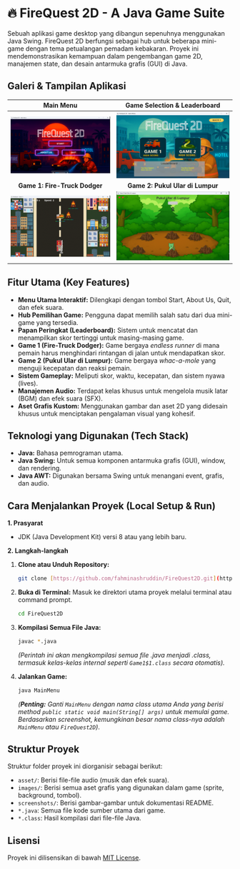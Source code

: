# 🔥 FireQuest 2D - A Java Game Suite

Sebuah aplikasi game desktop yang dibangun sepenuhnya menggunakan Java Swing. FireQuest 2D berfungsi sebagai hub untuk beberapa mini-game dengan tema petualangan pemadam kebakaran. Proyek ini mendemonstrasikan kemampuan dalam pengembangan game 2D, manajemen state, dan desain antarmuka grafis (GUI) di Java.

## Galeri & Tampilan Aplikasi

| Main Menu | Game Selection & Leaderboard |
| :---: | :---: |
| ![Main Menu](screenshots/mainMenu.png) | ![Game Selection](screenshots/gameMenu.png) |
| **Game 1: Fire-Truck Dodger** | **Game 2: Pukul Ular di Lumpur** |
| ![Game 1](screenshots/game1.png) | ![Game 2](screenshots/game2.png) |

## Fitur Utama (Key Features)

-   **Menu Utama Interaktif:** Dilengkapi dengan tombol Start, About Us, Quit, dan efek suara.
-   **Hub Pemilihan Game:** Pengguna dapat memilih salah satu dari dua mini-game yang tersedia.
-   **Papan Peringkat (Leaderboard):** Sistem untuk mencatat dan menampilkan skor tertinggi untuk masing-masing game.
-   **Game 1 (Fire-Truck Dodger):** Game bergaya *endless runner* di mana pemain harus menghindari rintangan di jalan untuk mendapatkan skor.
-   **Game 2 (Pukul Ular di Lumpur):** Game bergaya *whac-a-mole* yang menguji kecepatan dan reaksi pemain.
-   **Sistem Gameplay:** Meliputi skor, waktu, kecepatan, dan sistem nyawa (lives).
-   **Manajemen Audio:** Terdapat kelas khusus untuk mengelola musik latar (BGM) dan efek suara (SFX).
-   **Aset Grafis Kustom:** Menggunakan gambar dan aset 2D yang didesain khusus untuk menciptakan pengalaman visual yang kohesif.

## Teknologi yang Digunakan (Tech Stack)

-   **Java:** Bahasa pemrograman utama.
-   **Java Swing:** Untuk semua komponen antarmuka grafis (GUI), window, dan rendering.
-   **Java AWT:** Digunakan bersama Swing untuk menangani event, grafis, dan audio.

## Cara Menjalankan Proyek (Local Setup & Run)

**1. Prasyarat**
-   JDK (Java Development Kit) versi 8 atau yang lebih baru.

**2. Langkah-langkah**
   1.  **Clone atau Unduh Repository:**
       ```bash
       git clone [https://github.com/fahminashruddin/FireQuest2D.git](https://github.com/fahminashruddin/FireQuest2D.git)
       ```
   2.  **Buka di Terminal:** Masuk ke direktori utama proyek melalui terminal atau command prompt.
       ```bash
       cd FireQuest2D
       ```
   3.  **Kompilasi Semua File Java:**
       ```bash
       javac *.java
       ```
       *(Perintah ini akan mengkompilasi semua file .java menjadi .class, termasuk kelas-kelas internal seperti `Game1$1.class` secara otomatis).*

   4.  **Jalankan Game:**
       ```bash
       java MainMenu
       ```
       *(**Penting:** Ganti `MainMenu` dengan nama class utama Anda yang berisi method `public static void main(String[] args)` untuk memulai game. Berdasarkan screenshot, kemungkinan besar nama class-nya adalah `MainMenu` atau `FireQuest2D`)*.

## Struktur Proyek

Struktur folder proyek ini diorganisir sebagai berikut:
-   `asset/`: Berisi file-file audio (musik dan efek suara).
-   `images/`: Berisi semua aset grafis yang digunakan dalam game (sprite, background, tombol).
-   `screenshots/`: Berisi gambar-gambar untuk dokumentasi README.
-   `*.java`: Semua file kode sumber utama dari game.
-   `*.class`: Hasil kompilasi dari file-file Java.

## Lisensi
Proyek ini dilisensikan di bawah [MIT License](LICENSE).
